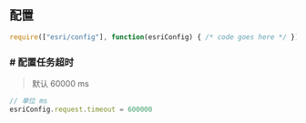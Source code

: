 ## 配置
```js
require(["esri/config"], function(esriConfig) { /* code goes here */ });
```
### # 配置任务超时
> 默认 60000 ms
```js
// 单位 ms
esriConfig.request.timeout = 600000
```